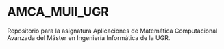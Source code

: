 # AMCA_MUII_UGR
Repositorio para la asignatura Aplicaciones de Matemática Computacional Avanzada del Máster en Ingeniería Informática de la UGR.
